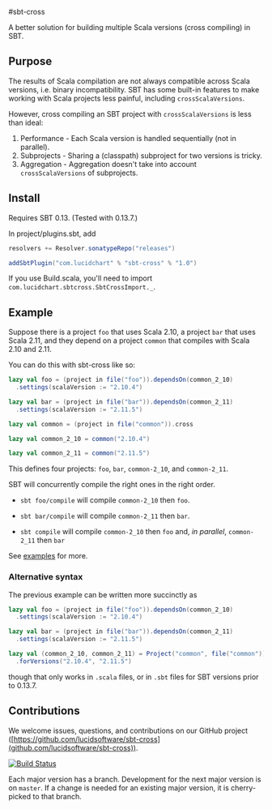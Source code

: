 #sbt-cross

A better solution for building multiple Scala versions (cross compiling) in SBT.

## Purpose

The results of Scala compilation are not always compatible across Scala versions, i.e. binary incompatibility. SBT has some built-in features to make working with Scala projects less painful, including `crossScalaVersions`.

However, cross compiling an SBT project with `crossScalaVersions` is less than ideal:

1. Performance - Each Scala version is handled sequentially (not in parallel).
1. Subprojects - Sharing a (classpath) subproject for two versions is tricky.
1. Aggregation - Aggregation doesn't take into account `crossScalaVersions` of subprojects.

## Install

Requires SBT 0.13. (Tested with 0.13.7.)

In project/plugins.sbt, add

```scala
resolvers += Resolver.sonatypeRepo("releases")

addSbtPlugin("com.lucidchart" % "sbt-cross" % "1.0")
```

If you use Build.scala, you'll need to import `com.lucidchart.sbtcross.SbtCrossImport._`.

## Example

Suppose there is a project `foo` that uses Scala 2.10, a project `bar` that uses Scala 2.11, and they depend on a project `common` that compiles with Scala 2.10 and 2.11.

You can do this with sbt-cross like so:

```scala
lazy val foo = (project in file("foo")).dependsOn(common_2_10)
  .settings(scalaVersion := "2.10.4")

lazy val bar = (project in file("bar")).dependsOn(common_2_11)
  .settings(scalaVersion := "2.11.5")

lazy val common = (project in file("common")).cross

lazy val common_2_10 = common("2.10.4")

lazy val common_2_11 = common("2.11.5")
```

This defines four projects: `foo`, `bar`, `common-2_10`, and `common-2_11`.

SBT will concurrently compile the right ones in the right order.

* `sbt foo/compile` will compile `common-2_10`  then `foo`.

* `sbt bar/compile` will compile `common-2_11`  then `bar`.

* `sbt compile` will compile `common-2_10` then `foo` and, *in parallel*, `common-2_11` then `bar`

See [examples](examples) for more.

### Alternative syntax

The previous example can be written more succinctly as

```scala
lazy val foo = (project in file("foo")).dependsOn(common_2_10)
  .settings(scalaVersion := "2.10.4")

lazy val bar = (project in file("bar")).dependsOn(common_2_11)
  .settings(scalaVersion := "2.11.5")

lazy val (common_2_10, common_2_11) = Project("common", file("common")).cross
  .forVersions("2.10.4", "2.11.5")
```

though that only works in `.scala` files, or in `.sbt` files for SBT versions prior to 0.13.7.

## Contributions

We welcome issues, questions, and contributions on our GitHub project ([https://github.com/lucidsoftware/sbt-cross](github.com/lucidsoftware/sbt-cross)).

[![Build Status](https://travis-ci.org/lucidsoftware/sbt-cross.svg?branch=v1.x)](https://travis-ci.org/lucidsoftware/sbt-cross)

Each major version has a branch. Development for the next major version is on `master`. If a change is needed for an
existing major version, it is cherry-picked  to that branch.
